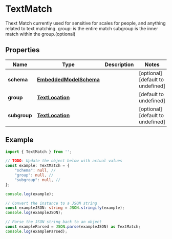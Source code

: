 
# TextMatch

Thext Match currently used for sensitive for scales for people, and anything related to text matching.  group: is the entire match subgroup is the inner match within the group.(optional)

## Properties

Name | Type | Description | Notes
------------ | ------------- | ------------- | -------------
**schema** | [**EmbeddedModelSchema**](EmbeddedModelSchema) |  | [optional] [default to undefined]
**group** | [**TextLocation**](TextLocation) |  | [default to undefined]
**subgroup** | [**TextLocation**](TextLocation) |  | [optional] [default to undefined]

## Example

```typescript
import { TextMatch } from '';

// TODO: Update the object below with actual values
const example: TextMatch = {
    "schema": null, // 
    "group": null, // 
    "subgroup": null, // 
};

console.log(example);

// Convert the instance to a JSON string
const exampleJSON: string = JSON.stringify(example);
console.log(exampleJSON);

// Parse the JSON string back to an object
const exampleParsed = JSON.parse(exampleJSON) as TextMatch;
console.log(exampleParsed);
```




